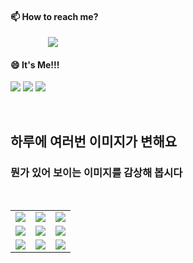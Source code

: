 #### 📫 How to reach me?
<a href="mailto:thquddnr123@gmail.com">
    <img 
        src="https://img.shields.io/badge/Gmail-d14836?style=flat-square&logo=Gmail&logoColor=white&link=mailto:thquddnr123@gmail.com"
        style="height : auto; margin-left : 60px; margin-right : 60px;"/>
</a>

#### 😄 It's Me!!!

<a href="https://cybecho.notion.site/SBU-s-Archives-854ccd3338c2456a867956f26143998a" target="_blank"><img src="https://img.shields.io/badge/Portfolio-303030?style=for-the-badge&logo=Notion&logoColor=white"/></a>
<a href="https://www.instagram.com/junk_warrior_vintage/" target="_blank"><img src="https://img.shields.io/badge/@junk_warrir_vintage-E4405F?style=for-the-badge&logo=Instagram&logoColor=white"/></a>
<a href="https://www.behance.net/thquddnr125654" target="_blank"><img src="https://img.shields.io/badge/Behance-1769FF?style=for-the-badge&logo=Behance&logoColor=white"/></a>

</br>

## 하루에 여러번 이미지가 변해요
### 뭔가 있어 보이는 이미지를 감상해 봅시다

<!--
마크업 바로보기 사이트
https://dillinger.io/ 
-->
 <br/> <table>
<tr>
<td><img src='https://www.random-art.org/img/large/415913.jpg'></td>
<td><img src='https://www.random-art.org/img/large/416539.jpg'></td>
<td><img src='https://www.random-art.org/img/large/417084.jpg'></td>
</tr>
<tr>
<td><img src='https://www.random-art.org/img/large/415999.jpg'></td>
<td><img src='https://www.random-art.org/img/large/416663.jpg'></td>
<td><img src='https://www.random-art.org/img/large/416158.jpg'></td>
</tr>
<tr>
<td><img src='https://www.random-art.org/img/large/417296.jpg'></td>
<td><img src='https://www.random-art.org/img/large/416306.jpg'></td>
<td><img src='https://www.random-art.org/img/large/415571.jpg'></td>
</tr>
</table>
